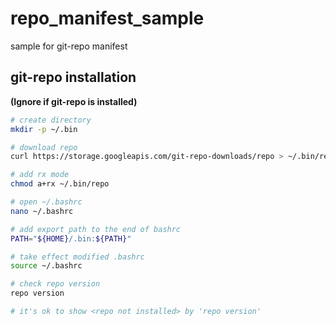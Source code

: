 # repo_manifest_sample
sample for git-repo manifest

## git-repo installation

**(Ignore if git-repo is installed)**

```sh
# create directory
mkdir -p ~/.bin

# download repo
curl https://storage.googleapis.com/git-repo-downloads/repo > ~/.bin/repo

# add rx mode
chmod a+rx ~/.bin/repo

# open ~/.bashrc
nano ~/.bashrc

# add export path to the end of bashrc
PATH="${HOME}/.bin:${PATH}"

# take effect modified .bashrc
source ~/.bashrc

# check repo version
repo version

# it's ok to show <repo not installed> by 'repo version'
```
